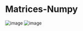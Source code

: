 # Matrices-Numpy
![image](https://user-images.githubusercontent.com/58191417/122506296-a7758000-cfc3-11eb-9add-0d1148e3b8b2.png)
![image](https://user-images.githubusercontent.com/58191417/122506353-c70ca880-cfc3-11eb-86bd-247c3946a451.png)
